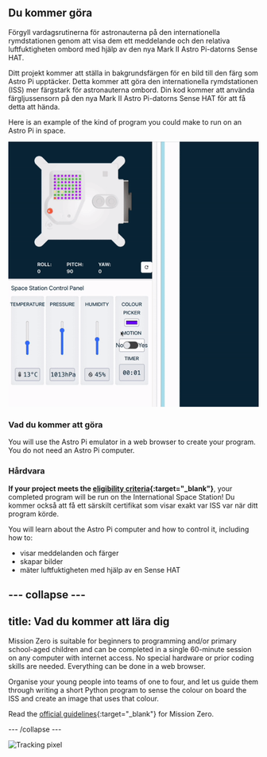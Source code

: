 ## Du kommer göra

Förgyll vardagsrutinerna för astronauterna på den internationella rymdstationen genom att visa dem ett meddelande och den relativa luftfuktigheten ombord med hjälp av den nya Mark II Astro Pi-datorns Sense HAT.

Ditt projekt kommer att ställa in bakgrundsfärgen för en bild till den färg som Astro Pi upptäcker. Detta kommer att göra den internationella rymdstationen (ISS) mer färgstark för astronauterna ombord. Din kod kommer att använda färgljussensorn på den nya Mark II Astro Pi-datorns Sense HAT för att få detta att hända.

Here is an example of the kind of program you could make to run on an Astro Pi in space.

![The Sense HAT emulator running a sample program with a snake that's background colour changes to the colour sense.](images/finished.gif)

### Vad du kommer att göra

You will use the Astro Pi emulator in a web browser to create your program. You do not need an Astro Pi computer.

### Hårdvara

**If your project meets the [eligibility criteria](https://astro-pi.org/mission-zero/eligibility){:target="_blank"}**, your completed program will be run on the International Space Station! Du kommer också att få ett särskilt certifikat som visar exakt var ISS var när ditt program körde.

You will learn about the Astro Pi computer and how to control it, including how to:
+ visar meddelanden och färger
+ skapar bilder
+ mäter luftfuktigheten med hjälp av en Sense HAT

--- collapse ---
---
title: Vad du kommer att lära dig
---

Mission Zero is suitable for beginners to programming and/or primary school-aged children and can be completed in a single 60-minute session on any computer with internet access. No special hardware or prior coding skills are needed. Everything can be done in a web browser.

Organise your young people into teams of one to four, and let us guide them through writing a short Python program to sense the colour on board the ISS and create an image that uses that colour.

Read the [official guidelines](https://astro-pi.org/mission-zero/guidelines){:target="_blank"} for Mission Zero.

--- /collapse ---

![Tracking pixel](https://code.org/api/hour/begin_raspberrypi_astropi.png)
